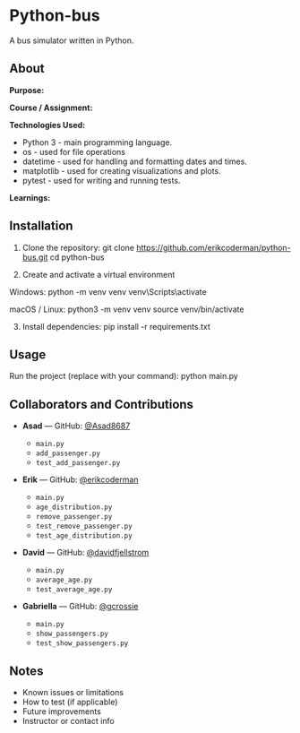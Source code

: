 # Python-bus
A bus simulator written in Python.

## About

**Purpose:**


**Course / Assignment:**


**Technologies Used:**
- Python 3 - main programming language.
- os - used for file operations
- datetime - used for handling and formatting dates and times.
- matplotlib - used for creating visualizations and plots.
- pytest - used for writing and running tests.

**Learnings:**


## Installation
1. Clone the repository:
    git clone https://github.com/erikcoderman/python-bus.git
    cd python-bus

2. Create and activate a virtual environment

Windows:
    python -m venv venv
    venv\Scripts\activate

macOS / Linux:
    python3 -m venv venv
    source venv/bin/activate

3. Install dependencies:
    pip install -r requirements.txt

## Usage
Run the project (replace with your command):
    python main.py

## Collaborators and Contributions
- **Asad** — GitHub: [@Asad8687](https://github.com/Asad8687)  
  - `main.py`  
  - `add_passenger.py`  
  - `test_add_passenger.py`

- **Erik** — GitHub: [@erikcoderman](https://github.com/erikcoderman)  
  - `main.py`  
  - `age_distribution.py`  
  - `remove_passenger.py`  
  - `test_remove_passenger.py`  
  - `test_age_distribution.py`

- **David** — GitHub: [@davidfjellstrom](https://github.com/davidfjellstrom)  
  - `main.py`  
  - `average_age.py`  
  - `test_average_age.py`

- **Gabriella** — GitHub: [@gcrossie](https://github.com/gcrossie)  
  - `main.py`  
  - `show_passengers.py`  
  - `test_show_passengers.py`

## Notes
- Known issues or limitations
- How to test (if applicable)
- Future improvements
- Instructor or contact info

